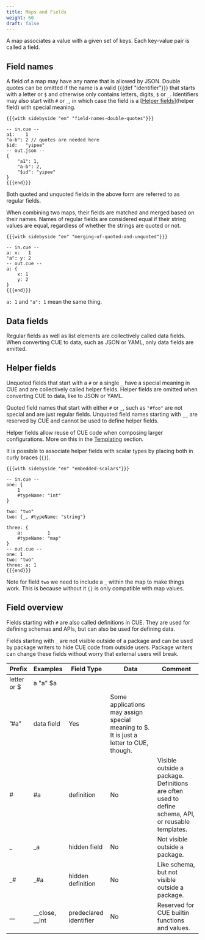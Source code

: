 ```yaml
---
title: Maps and Fields
weight: 60
draft: false
---
```


A map associates a value with a given set of keys. Each key-value pair is called a field.

## Field names

A field of a map may have any name that is allowed by JSON.
Double quotes can be omitted if the name is a valid {{{def "identifier"}}} that
starts with a letter or `$` and otherwise only contains letters, digits, `$` or `_`.
Identifiers may also start with `#` or `_`, in which case the field is a [[Helper fields](Data%201b448a6f417b4e08b2d41b3b33cf2a45.md)](helper field) with special meaning.

```coq
{{{with sidebyside "en" "field-names-double-quotes"}}}

-- in.cue --
a1:    1
"a-b": 2 // quotes are needed here
$id:   "yipee"
-- out.json --
{
    "a1": 1,
    "a-b": 2,
    "$id": "yipee"
}
{{{end}}}
```

Both quoted and unquoted fields in the above form are referred to as regular fields.

When combining two maps, their fields are matched and merged based on their names.
Names of regular fields are considered equal if their string values are equal, regardless of whether the strings are quoted or not.

```coq
{{{with sidebyside "en" "merging-of-quoted-and-unquoted"}}}

-- in.cue --
a: x:   1
"a": y: 2
-- out.cue --
a: {
	x: 1
	y: 2
}
{{{end}}}
```

`a: 1` and `"a": 1` mean the same thing.

## Data fields

Regular fields as well as list elements are collectively called data fields.
When converting CUE to data, such as JSON or YAML, only data fields are emitted.

## Helper fields

Unquoted fields that start with a `#` or a single `_` have a special meaning in CUE and are collectively called helper fields.
Helper fields are omitted when converting CUE to data, like to JSON or YAML.

Quoted field names that start with either `#` or `_`, such as `"#foo"` are not special and are just regular fields.
Unquoted field names starting with `__` are reserved by CUE and cannot be used to define helper fields.

Helper fields allow reuse of CUE code when composing larger configurations.
More on this in the [Templating](Templating%20f4e21af73d744a77aa2c91203a8dbe4f.md) section.

It is possible to associate helper fields with scalar types by placing both in curly braces (`{}`).

```coq
{{{with sidebyside "en" "embedded-scalars"}}}

-- in.cue --
one: {
	1
	#typeName: "int"
}

two: "two"
two: {_, #typeName: "string"}

three: {
	a:         1
	#typeName: "map"
}
-- out.cue --
one: 1
two: "two"
three: a: 1
{{{end}}}
```

Note for field `two` we need to include a `_` within the map to make things work.
This is because without it `{}` is only compatible with map values.

## Field overview

Fields starting with `#` are also called definitions in CUE.
They are used for defining schemas and APIs, but can also be used for defining data.

Fields starting with `_` are not visible outside of a package and can be used by package writers to hide CUE code from outside users.
Package writers can change these fields without worry that external users will break.

| Prefix | Examples | Field Type | Data | Comment |
| --- | --- | --- | --- | --- |
| letter or $ | a "a" $a
”#a” | data field | Yes | Some applications may assign special meaning to $. It is just a letter to CUE, though. |
| # | #a | definition | No | Visible outside a package. Definitions are often used to define schema, API, or reusable templates. |
| _ | _a | hidden field | No | Not visible outside a package. |
| _# | _#a | hidden definition | No | Like schema, but not visible outside a package. |
| __ | __close, __int | predeclared identifier | No | Reserved for CUE builtin functions and values. |


